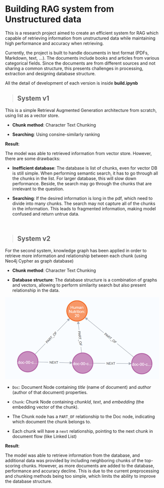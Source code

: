 # Building RAG system from Unstructured data

This is a research project aimed to create an efficient system for RAG which capable of retrieving information from unstructured data while maintaining high performance and accuracy when retrieving.

Currently, the project is built to handle documents in text format (PDFs, Markdown, text, ...). The documents include books and articles from various categorical fields. Since the documents are from different sources and not sharing a common structure, this presents challenges in processing, extraction and designing database structure.

All the detail of development of each version is inside **build.ipynb**

> ## System v1

This is a simple Retrieval Augmented Generation architecture from scratch, using list as a vector store.

- **Chunk method**: Character Text Chunking

- **Searching**: Using consine-similarly ranking

**Result**:

The model was able to retrieved information from vector store. However, there are some drawbacks:
- **Inefficient database**: The database is list of chunks, even for vector DB is still simple. When performing semantic search, it has to go through all the chunks in the list. For larger database, this will slow down performance. Beside, the search may go through the chunks that are irrelevant to the question.

- **Searching**: If the desired information is long in the pdf, which need to divide into many chunks. The search may not capture all of the chunks in the information. This leads to fragmented information, making model confused and return untrue data.

<br>

> ## System v2

For the second system, knowledge graph has been applied in order to retrieve more information and relationship between each chunk (using Neo4j Cypher as graph database)

- **Chunk method**: Character Text Chunking

- **Database structure**: The database structure is a combination of graphs and vectors, allowing to perform similarity search but also present relationship in the data.

![alt text](readme/image.png)

- `Doc`: Document Node containing *title* (name of document) and *author* (author of that document) properties.

- `Chunk`: Chunk Node containing *chunkId*, *text*, and *embedding* (the embedding vector of the chunk).

- The Chunk node has a `PART_OF` relationship to the Doc node, indicating which document the chunk belongs to.

- Each chunk will have a `next` relationship, pointing to the next chunk in document flow (like Linked List) 

**Result**:

The model was able to retrieve information from the database, and additional data was provided by including neighboring chunks of the top-scoring chunks. However, as more documents are added to the database, performance and accuracy decline. This is due to the current preprocessing and chunking methods being too simple, which limits the ability to improve the database structure.

<br>
